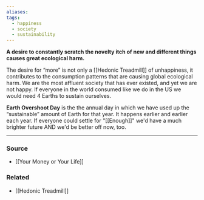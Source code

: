 ```yaml
---
aliases: 
tags:
  - happiness
  - society
  - sustainability
---
```

**A desire to constantly scratch the novelty itch of new and different things causes great ecological harm.**

The desire for “more” is not only a [[Hedonic Treadmill]] of unhappiness, it contributes to the consumption patterns that are causing global ecological harm. We are the most affluent society that has ever existed, and yet we are not happy. If everyone in the world consumed like we do in the US we would need 4 Earths to sustain ourselves. 

**Earth Overshoot Day** is the the annual day in which we have used up the “sustainable” amount of Earth for that year. It happens earlier and earlier each year. If everyone could settle for "[[Enough]]" we'd have a much brighter future AND we'd be better off now, too.

---

### Source
- [[Your Money or Your Life]]

### Related
- [[Hedonic Treadmill]]